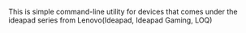 This is simple command-line utility for devices that comes under the ideapad series from Lenovo(Ideapad, Ideapad Gaming, LOQ)
